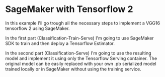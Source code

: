 # SageMaker with Tensorflow 2

In this example I'll go trough all the necessary steps to implement a VGG16 tensorflow 2 using SageMaker.

In the first part (Classification-Train-Serve) I'm going to use SageMaker SDK to train and then deploy a Tensorflow Estimator.

In the second part (Classification-Serve) I'm going to use the resulting model and implement it using only the Tensorflow Serving container. The original model can be easily replaced with your own .pb serialized model trained locally or in SageMaker without using the training service.


